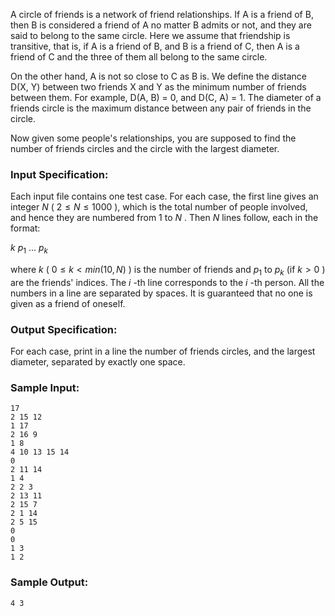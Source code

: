 <!-- Title
Circles of Friends (35)
-->
A circle of friends is a network of friend relationships. If A is a friend of
B, then B is considered a friend of A no matter B admits or not, and they are
said to belong to the same circle. Here we assume that friendship is
transitive, that is, if A is a friend of B, and B is a friend of C, then A is
a friend of C and the three of them all belong to the same circle.

On the other hand, A is not so close to C as B is. We define the distance D(X,
Y) between two friends X and Y as the minimum number of friends between them.
For example, D(A, B) = 0, and D(C, A) = 1. The diameter of a friends circle is
the maximum distance between any pair of friends in the circle.

Now given some people's relationships, you are supposed to find the number of
friends circles and the circle with the largest diameter.

### Input Specification:

Each input file contains one test case. For each case, the first line gives an
integer $N$ ( $2 \le N \le 1000$ ), which is the total number of people
involved, and hence they are numbered from 1 to $N$ . Then $N$ lines follow,
each in the format:

$k$ $p_1$ ... $p_k$

where $k$ ( $0 \le k < min(10, N)$ ) is the number of friends and $p_1$ to
$p_k$ (if $k>0$ ) are the friends' indices. The $i$ -th line corresponds to
the $i$ -th person. All the numbers in a line are separated by spaces. It is
guaranteed that no one is given as a friend of oneself.

### Output Specification:

For each case, print in a line the number of friends circles, and the largest
diameter, separated by exactly one space.

### Sample Input:

    
    
    17
    2 15 12
    1 17
    2 16 9
    1 8
    4 10 13 15 14
    0
    2 11 14
    1 4
    2 2 3
    2 13 11
    2 15 7
    2 1 14
    2 5 15
    0
    0
    1 3
    1 2

### Sample Output:

    
    
    4 3

